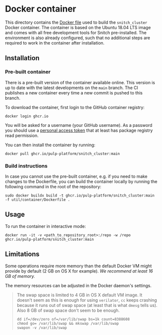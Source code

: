 # Docker container

This directory contains the [Docker file](Dockerfile) used to build the `snitch_cluster` Docker container. The container is based on the Ubuntu 18.04 LTS image and comes with all free development tools for Snitch pre-installed. The environment is also already configured, such that no additional steps are required to work in the container after installation.

## Installation

### Pre-built container

There is a pre-built version of the container available online. This version is up to date with the latest developments on the `main` branch. The CI publishes a new container every time a new commit is pushed to this branch.

To download the container, first login to the GitHub container registry:
```shell
docker login ghcr.io
```
You will be asked for a username (your GitHub username).
As a password you should use a
[personal access token](https://docs.github.com/en/authentication/keeping-your-account-and-data-secure/creating-a-personal-access-token)
that at least has package registry read permission.

You can then install the container by running:
```shell
docker pull ghcr.io/pulp-platform/snitch_cluster:main
```

### Build instructions

In case you cannot use the pre-built container, e.g. if you need to make changes to the Dockerfile, you can build the container locally by running the following command in the root of the repository:

```shell
sudo docker buildx build -t ghcr.io/pulp-platform/snitch_cluster:main -f util/container/Dockerfile .
```

## Usage

To run the container in interactive mode:

```shell
docker run -it -v <path_to_repository_root>:/repo -w /repo ghcr.io/pulp-platform/snitch_cluster:main
```

## Limitations

Some operations require more memory than the default Docker VM might provide by
default (2 GB on OS X for example). *We recommend at least 16 GB of memory.*

The memory resources can be adjusted in the Docker daemon's settings.

> The swap space is limited to 4 GB in OS X default VM image. It doesn't seem as
> this is enough for using `verilator`, `cc` keeps crashing because it runs out
> of swap space (at least that is what `dmesg` tells us). Also 8 GB of swap
> space don't seem to be enough.
>
> ```shell
> dd if=/dev/zero of=/var/lib/swap bs=1k count=8388608
> chmod go= /var/lib/swap && mkswap /var/lib/swap
> swapon -v /var/lib/swap
> ```
